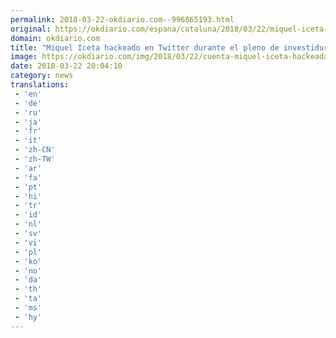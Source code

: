 ```yaml
---
permalink: 2018-03-22-okdiario.com--996865193.html
original: https://okdiario.com/espana/cataluna/2018/03/22/miquel-iceta-twitter-hackeada-pleno-turull-2007249
domain: okdiario.com
title: "Miquel Iceta hackeado en Twitter durante el pleno de investidura de Turull"
image: https://okdiario.com/img/2018/03/22/cuenta-miquel-iceta-hackeada.jpg
date: 2018-03-22 20:04:10
category: news
translations: 
 - 'en'
 - 'de'
 - 'ru'
 - 'ja'
 - 'fr'
 - 'it'
 - 'zh-CN'
 - 'zh-TW'
 - 'ar'
 - 'fa'
 - 'pt'
 - 'hi'
 - 'tr'
 - 'id'
 - 'nl'
 - 'sv'
 - 'vi'
 - 'pl'
 - 'ko'
 - 'no'
 - 'da'
 - 'th'
 - 'ta'
 - 'ms'
 - 'hy'
---
```


